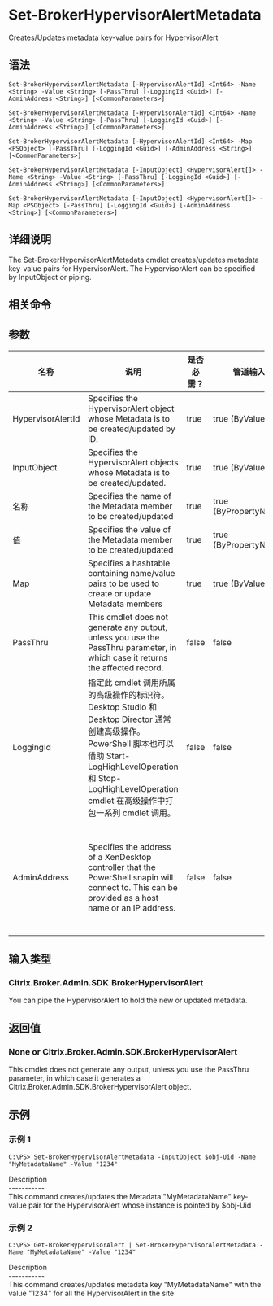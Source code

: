 # Set-BrokerHypervisorAlertMetadata

Creates/Updates metadata key-value pairs for HypervisorAlert

## 语法

    Set-BrokerHypervisorAlertMetadata [-HypervisorAlertId] <Int64> -Name <String> -Value <String> [-PassThru] [-LoggingId <Guid>] [-AdminAddress <String>] [<CommonParameters>]
    
    Set-BrokerHypervisorAlertMetadata [-HypervisorAlertId] <Int64> -Name <String> -Value <String> [-PassThru] [-LoggingId <Guid>] [-AdminAddress <String>] [<CommonParameters>]
    
    Set-BrokerHypervisorAlertMetadata [-HypervisorAlertId] <Int64> -Map <PSObject> [-PassThru] [-LoggingId <Guid>] [-AdminAddress <String>] [<CommonParameters>]
    
    Set-BrokerHypervisorAlertMetadata [-InputObject] <HypervisorAlert[]> -Name <String> -Value <String> [-PassThru] [-LoggingId <Guid>] [-AdminAddress <String>] [<CommonParameters>]
    
    Set-BrokerHypervisorAlertMetadata [-InputObject] <HypervisorAlert[]> -Map <PSObject> [-PassThru] [-LoggingId <Guid>] [-AdminAddress <String>] [<CommonParameters>]
    

## 详细说明

The Set-BrokerHypervisorAlertMetadata cmdlet creates/updates metadata key-value pairs for HypervisorAlert. The HypervisorAlert can be specified by InputObject or piping.

## 相关命令

## 参数

| 名称                | 说明                                                                                                                                                                              | 是否必需？ | 管道输入                  | 默认值                                                                                    |
| ----------------- | ------------------------------------------------------------------------------------------------------------------------------------------------------------------------------- | ----- | --------------------- | -------------------------------------------------------------------------------------- |
| HypervisorAlertId | Specifies the HypervisorAlert object whose Metadata is to be created/updated by ID.                                                                                             | true  | true (ByValue)        |                                                                                        |
| InputObject       | Specifies the HypervisorAlert objects whose Metadata is to be created/updated.                                                                                                  | true  | true (ByValue)        |                                                                                        |
| 名称                | Specifies the name of the Metadata member to be created/updated                                                                                                                 | true  | true (ByPropertyName) |                                                                                        |
| 值                 | Specifies the value of the Metadata member to be created/updated                                                                                                                | true  | true (ByPropertyName) |                                                                                        |
| Map               | Specifies a hashtable containing name/value pairs to be used to create or update Metadata members                                                                               | true  | true (ByValue)        |                                                                                        |
| PassThru          | This cmdlet does not generate any output, unless you use the PassThru parameter, in which case it returns the affected record.                                                  | false | false                 | False                                                                                  |
| LoggingId         | 指定此 cmdlet 调用所属的高级操作的标识符。 Desktop Studio 和 Desktop Director 通常创建高级操作。 PowerShell 脚本也可以借助 Start-LogHighLevelOperation 和 Stop-LogHighLevelOperation cmdlet 在高级操作中打包一系列 cmdlet 调用。 | false | false                 |                                                                                        |
| AdminAddress      | Specifies the address of a XenDesktop controller that the PowerShell snapin will connect to. This can be provided as a host name or an IP address.                              | false | false                 | Localhost. Once a value is provided by any cmdlet, this value will become the default. |

## 输入类型

### Citrix.Broker.Admin.SDK.BrokerHypervisorAlert

You can pipe the HypervisorAlert to hold the new or updated metadata.

## 返回值

### None or Citrix.Broker.Admin.SDK.BrokerHypervisorAlert

This cmdlet does not generate any output, unless you use the PassThru parameter, in which case it generates a Citrix.Broker.Admin.SDK.BrokerHypervisorAlert object.

## 示例

### 示例 1

    C:\PS> Set-BrokerHypervisorAlertMetadata -InputObject $obj-Uid -Name "MyMetadataName" -Value "1234"
    

Description  
\---\---\-----  
This command creates/updates the Metadata "MyMetadataName" key-value pair for the HypervisorAlert whose instance is pointed by $obj-Uid

### 示例 2

    C:\PS> Get-BrokerHypervisorAlert | Set-BrokerHypervisorAlertMetadata -Name "MyMetadataName" -Value "1234"
    

Description  
\---\---\-----  
This command creates/updates metadata key "MyMetadataName" with the value "1234" for all the HypervisorAlert in the site